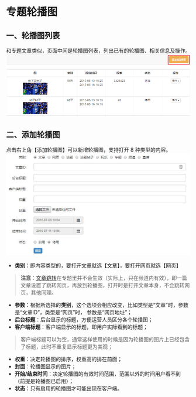 # 专题轮播图

## 一、轮播图列表
和专题文章类似，页面中间是轮播图列表，列出已有的轮播图、相关信息及操作。
![](img/13-14.png)

## 二、添加轮播图
点击右上角【添加轮播图】可以新增轮播图，支持打开 8 种类型的内容。
![](img/13-15.jpg)

- **类别**：即内容类型的，要打开文章就选【文章】，要打开网页就选【网页】
> **注意**：[文章跳转](chapter09.html)在专题里并不会生效（实际上，只在频道内有效），即一篇文章设置了跳转网页，再放到轮播图，打开时是打开文章本身，不会跳转网页，其他同理。
- **参数**：根据所选择的**类别**，这个选项会相应改变，比如类型是“文章”时，参数是“文章ID”，类型是“网页”时， 参数是“网页地址”；
- **后台标题**：后台显示的标题，方便运营人员区分各个轮播图；
- **客户端标题**：客户端显示的标题，即用户实际看到的标题；
> 客户端标题可以为空，通常这样使用的时候是因为轮播图的图片上已经包含了标题，此时不重复显示标题更为美观；
- **权重**：决定轮播图的排序，权重高的排在前面；
- **封面**：轮播图显示的图片；
- **开始/结束时间**：决定轮播图的有效时间范围，范围以外的时间用户看不到（前提是轮播图已启用）；
- **状态**：只有启用的轮播图才可能出现在客户端。
